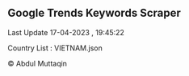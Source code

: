 

## Google Trends Keywords Scraper 
 
Last Update 17-04-2023 , 19:45:22

Country List :
VIETNAM.json



© Abdul Muttaqin 
